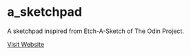 # a_sketchpad
A sketchpad inspired from Etch-A-Sketch of The Odin Project.

[Visit Website](https://shubha360.github.io/a_sketchpad-top/)
